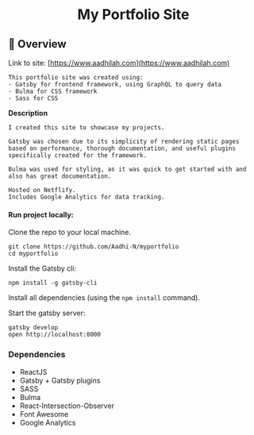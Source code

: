 <h1 align="center">
  My Portfolio Site
</h1>

##  :paw_prints: Overview
Link to site: [https://www.aadhilah.com](https://www.aadhilah.com)

    This portfolio site was created using:
    - Gatsby for frontend framework, using GraphQL to query data
    - Bulma for CSS framework 
    - Sass for CSS 

  **Description**

    I created this site to showcase my projects. 
    
    Gatsby was chosen due to its simplicity of rendering static pages based on performance, thorough documentation, and useful plugins specifically created for the framework. 
    
    Bulma was used for styling, as it was quick to get started with and also has great documentation. 

    Hosted on Netflify.
    Includes Google Analytics for data tracking. 


#### Run project locally:

Clone the repo to your local machine.
```
git clone https://github.com/Aadhi-N/myportfolio
cd myportfolio
```
Install the Gatsby cli:
```
npm install -g gatsby-cli
```

Install all dependencies (using the `npm install` command).

Start the gatsby server:
```
gatsby develop
open http://localhost:8000
```


### Dependencies

* ReactJS
* Gatsby + Gatsby plugins
* SASS
* Bulma
* React-Intersection-Observer
* Font Awesome
* Google Analytics

